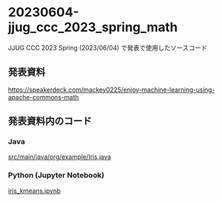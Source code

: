# 20230604-jjug_ccc_2023_spring_math
JJUG CCC 2023 Spring (2023/06/04) で発表で使用したソースコード

## 発表資料

https://speakerdeck.com/mackey0225/enjoy-machine-learning-using-apache-commons-math

## 発表資料内のコード

### Java

[src/main/java/org/example/Iris.java](https://github.com/mackey0225/20230604-jjug_ccc_2023_spring_math/blob/main/src/main/java/org/example/Iris.java)

### Python (Jupyter Notebook)

[iris_kmeans.ipynb](https://github.com/mackey0225/20230604-jjug_ccc_2023_spring_math/blob/main/iris_kmeans.ipynb)

